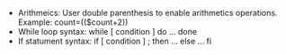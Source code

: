 - Arithmeics: User double parenthesis to enable arithmetics operations. Example: count=(($count+2))
- While loop syntax: while [ condition ] do ... done
- If statument syntax: if [ condition ] ; then ... else ... fi